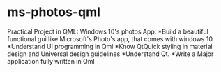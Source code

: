 # ms-photos-qml
Practical Project in QML: Windows 10's photos App.
*Build a beautiful functional gui like Microsoft's Photo's app, that comes with windows 10
*Understand UI programming in Qml
*Know QtQuick styling in material design and Universal design guidelines
*Understand Qt.
*Write a Major application fully written in Qml
